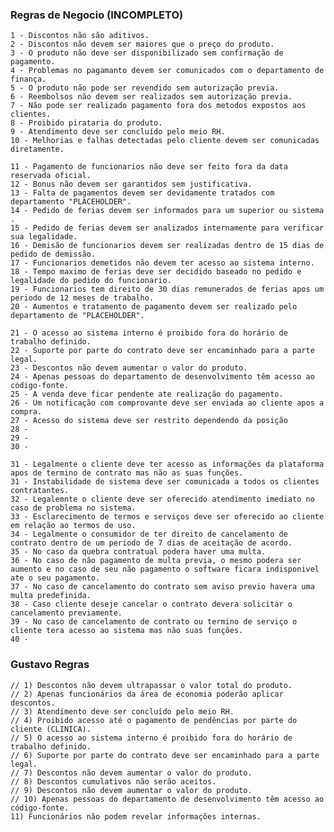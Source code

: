 ### Regras de Negocio (INCOMPLETO)

    1 - Discontos não são aditivos.
    2 - Discontos não devem ser maiores que o preço do produto.
    3 - O produto não deve ser disponibilizado sem confirmação de pagamento.
    4 - Problemas no pagamanto devem ser comunicados com o departamento de finança.
    5 - O produto não pode ser revendido sem autorização previa.
    6 - Reembolsos não devem ser realizados sem autorização previa.
    7 - Não pode ser realizado pagamento fora dos metodos expostos aos clientes.
    8 - Proibido pirataria do produto.
    9 - Atendimento deve ser concluído pelo meio RH.
    10 - Melhorias e falhas detectadas pelo cliente devem ser comunicadas diretamente.

    11 - Pagamento de funcionarios não deve ser feito fora da data reservada oficial.
    12 - Bonus não devem ser garantidos sem justificativa.
    13 - Falta de pagamentos devem ser devidamente tratados com departamento "PLACEHOLDER".
    14 - Pedido de ferias devem ser informados para um superior ou sistema .
    15 - Pedido de ferias devem ser analizados internamente para verificar sua legalidade.
    16 - Demisão de funcionarios devem ser realizadas dentro de 15 dias de pedido de demissão.
    17 - Funcionarios demetidos não devem ter acesso ao sistema interno.
    18 - Tempo maximo de ferias deve ser decidido baseado no pedido e legalidade do pedido do funcionario.
    19 - Funcionarios tem direito de 30 dias remunerados de ferias apos um periodo de 12 meses de trabalho.
    20 - Aumentos e tratamento de pagamento devem ser realizado pelo departamento de "PLACEHOLDER".

    21 - O acesso ao sistema interno é proibido fora do horário de trabalho definido.
    22 - Suporte por parte do contrato deve ser encaminhado para a parte legal.
    23 - Descontos não devem aumentar o valor do produto.
    24 - Apenas pessoas do departamento de desenvolvimento têm acesso ao código-fonte.
    25 - A venda deve ficar pendente ate realização do pagamento.
    26 - Um notificação com comprovante deve ser enviada ao cliente apos a compra.
    27 - Acesso do sistema deve ser restrito dependendo da posição
    28 - 
    29 - 
    30 - 

    31 - Legalmente o cliente deve ter acesso as informações da plataforma apos de termino de contrato mas não as suas funções.
    31 - Instabilidade de sistema deve ser comunicada a todos os clientes contratantes.
    32 - Legalemnte o cliente deve ser oferecido atendimento imediato no caso de problema no sistema.
    33 - Esclarecimento de termos e serviços deve ser oferecido ao cliente em relação ao termos de uso.
    34 - Legalmente o consumidor de ter direito de cancelamento de contrato dentro de um periodo de 7 dias de aceitação de acordo.
    35 - No caso da quebra contratual podera haver uma multa.
    36 - No caso de não pagamento de multa previa, o mesmo podera ser aumento e no caso de seu não pagamento o software ficara indisponivel ate o seu pagamento.
    37 - No caso de cancelamento do contrato sem aviso previo havera uma multa predefinida.
    38 - Caso cliente deseje cancelar o contrato devera solicitar o cancelamento previamente.
    39 - No caso de cancelamento de contrato ou termino de serviço o cliente tera acesso ao sistema mas não suas funções.
    40 -

### Gustavo Regras

    // 1) Descontos não devem ultrapassar o valor total do produto.
    // 2) Apenas funcionários da área de economia poderão aplicar descontos.
    // 3) Atendimento deve ser concluído pelo meio RH.
    // 4) Proibido acesso até o pagamento de pendências por parte do cliente (CLINICA).
    // 5) O acesso ao sistema interno é proibido fora do horário de trabalho definido.
    // 6) Suporte por parte do contrato deve ser encaminhado para a parte legal.
    // 7) Descontos não devem aumentar o valor do produto.
    // 8) Descontos cumulativos não serão aceitos.
    // 9) Descontos não devem aumentar o valor do produto.
    // 10) Apenas pessoas do departamento de desenvolvimento têm acesso ao código-fonte.
    11) Funcionários não podem revelar informações internas.
